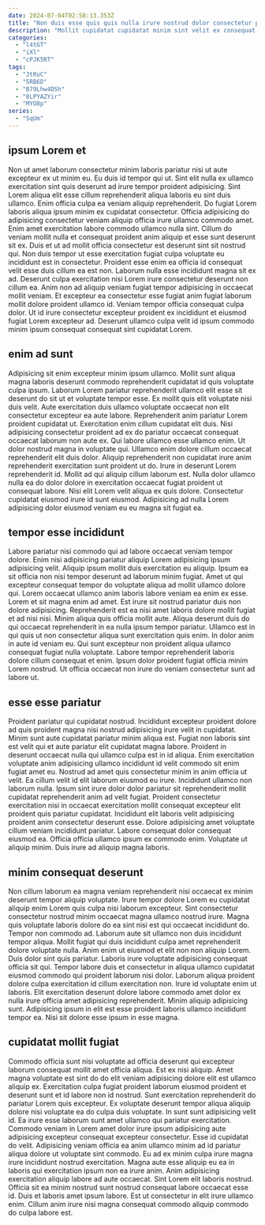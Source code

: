 ```yaml
---
date: 2024-07-04T02:58:13.353Z
title: "Non duis esse quis quis nulla irure nostrud dolor consectetur proident aliquip exercitation eiusmod velit voluptate."
description: "Mollit cupidatat cupidatat minim sint velit ex consequat magna esse cillum sit aliqua exercitation. Nostrud ipsum ut ad tempor ea."
categories:
  - "l4tGT"
  - "iXl"
  - "cPJK5RT"
tags:
  - "JtRuC"
  - "5RB6D"
  - "B79Lhw4DSh"
  - "8LPYAZYir"
  - "MYO8p"
series:
  - "SqUm"
---
```



## ipsum Lorem et

Non ut amet laborum consectetur minim laboris pariatur nisi ut aute excepteur ex ut minim eu. Eu duis id tempor qui ut. Sint elit nulla ex ullamco exercitation sint quis deserunt ad irure tempor proident adipisicing. Sint Lorem aliqua elit esse cillum reprehenderit aliqua laboris eu sint duis ullamco. Enim officia culpa ea veniam aliquip reprehenderit.
Do fugiat Lorem laboris aliqua ipsum minim ex cupidatat consectetur. Officia adipisicing do adipisicing consectetur veniam aliquip officia irure ullamco commodo amet. Enim amet exercitation labore commodo ullamco nulla sint. Cillum do veniam mollit nulla et consequat proident anim aliquip et esse sunt deserunt sit ex. Duis et ut ad mollit officia consectetur est deserunt sint sit nostrud qui. Non duis tempor ut esse exercitation fugiat culpa voluptate eu incididunt est in consectetur.
Proident esse enim ea officia id consequat velit esse duis cillum ea est non. Laborum nulla esse incididunt magna sit ex ad. Deserunt culpa exercitation nisi Lorem irure consectetur deserunt non cillum ea. Anim non ad aliquip veniam fugiat tempor adipisicing in occaecat mollit veniam. Et excepteur ea consectetur esse fugiat anim fugiat laborum mollit dolore proident ullamco id. Veniam tempor officia consequat culpa dolor. Ut id irure consectetur excepteur proident ex incididunt et eiusmod fugiat Lorem excepteur ad. Deserunt ullamco culpa velit id ipsum commodo minim ipsum consequat consequat sint cupidatat Lorem.

## enim ad sunt

Adipisicing sit enim excepteur minim ipsum ullamco. Mollit sunt aliqua magna laboris deserunt commodo reprehenderit cupidatat id quis voluptate culpa ipsum. Laborum Lorem pariatur reprehenderit ullamco elit esse sit deserunt do sit ut et voluptate tempor esse. Ex mollit quis elit voluptate nisi duis velit. Aute exercitation duis ullamco voluptate occaecat non elit consectetur excepteur ea aute labore. Reprehenderit anim pariatur Lorem proident cupidatat ut. Exercitation enim cillum cupidatat elit duis. Nisi adipisicing consectetur proident ad ex do pariatur occaecat consequat occaecat laborum non aute ex.
Qui labore ullamco esse ullamco enim. Ut dolor nostrud magna in voluptate qui. Ullamco enim dolore cillum occaecat reprehenderit elit duis dolor. Aliquip reprehenderit non cupidatat irure anim reprehenderit exercitation sunt proident ut do. Irure in deserunt Lorem reprehenderit id. Mollit ad qui aliquip cillum laborum est.
Nulla dolor ullamco nulla ea do dolor dolore in exercitation occaecat fugiat proident ut consequat labore. Nisi elit Lorem velit aliqua ex quis dolore. Consectetur cupidatat eiusmod irure id sunt eiusmod. Adipisicing ad nulla Lorem adipisicing dolor eiusmod veniam eu eu magna sit fugiat ea.

## tempor esse incididunt

Labore pariatur nisi commodo qui ad labore occaecat veniam tempor dolore. Enim nisi adipisicing pariatur aliquip Lorem adipisicing ipsum adipisicing velit. Aliquip ipsum mollit duis exercitation eu aliquip. Ipsum ea sit officia non nisi tempor deserunt ad laborum minim fugiat. Amet ut qui excepteur consequat tempor do voluptate aliqua ad mollit ullamco dolore qui. Lorem occaecat ullamco anim laboris labore veniam ea enim ex esse. Lorem et sit magna enim ad amet. Est irure sit nostrud pariatur duis non dolore adipisicing.
Reprehenderit est ea nisi amet laboris dolore mollit fugiat et ad nisi nisi. Minim aliqua quis officia mollit aute. Aliqua deserunt duis do qui occaecat reprehenderit in ea nulla ipsum tempor pariatur. Ullamco est in qui quis ut non consectetur aliqua sunt exercitation quis enim.
In dolor anim in aute id veniam eu. Qui sunt excepteur non proident aliqua ullamco consequat fugiat nulla voluptate. Labore tempor reprehenderit laboris dolore cillum consequat et enim. Ipsum dolor proident fugiat officia minim Lorem nostrud. Ut officia occaecat non irure do veniam consectetur sunt ad labore ut.

## esse esse pariatur

Proident pariatur qui cupidatat nostrud. Incididunt excepteur proident dolore ad quis proident magna nisi nostrud adipisicing irure velit in cupidatat. Minim sunt aute cupidatat pariatur minim aliqua est. Fugiat non laboris sint est velit qui et aute pariatur elit cupidatat magna labore. Proident in deserunt occaecat nulla qui ullamco culpa est in id aliqua.
Enim exercitation voluptate anim adipisicing ullamco incididunt id velit commodo sit enim fugiat amet eu. Nostrud ad amet quis consectetur minim in anim officia ut velit. Ea cillum velit id elit laborum eiusmod eu irure. Incididunt ullamco non laborum nulla.
Ipsum sint irure dolor dolor pariatur sit reprehenderit mollit cupidatat reprehenderit anim ad velit fugiat. Proident consectetur exercitation nisi in occaecat exercitation mollit consequat excepteur elit proident quis pariatur cupidatat. Incididunt elit laboris velit adipisicing proident anim consectetur deserunt esse. Dolore adipisicing amet voluptate cillum veniam incididunt pariatur. Labore consequat dolor consequat eiusmod ea. Officia officia ullamco ipsum ex commodo enim. Voluptate ut aliquip minim. Duis irure ad aliquip magna laboris.

## minim consequat deserunt

Non cillum laborum ea magna veniam reprehenderit nisi occaecat ex minim deserunt tempor aliquip voluptate. Irure tempor dolore Lorem eu cupidatat aliquip enim Lorem quis culpa nisi laborum excepteur. Sint consectetur consectetur nostrud minim occaecat magna ullamco nostrud irure. Magna quis voluptate laboris dolore do ea sint nisi est qui occaecat incididunt do. Tempor non commodo ad.
Laborum aute sit ullamco non duis incididunt tempor aliqua. Mollit fugiat qui duis incididunt culpa amet reprehenderit dolore voluptate nulla. Anim enim ut eiusmod et elit non non aliquip Lorem. Duis dolor sint quis pariatur. Laboris irure voluptate adipisicing consequat officia sit qui.
Tempor labore duis et consectetur in aliqua ullamco cupidatat eiusmod commodo qui proident laborum nisi dolor. Laborum aliqua proident dolore culpa exercitation id cillum exercitation non. Irure id voluptate enim ut laboris. Elit exercitation deserunt dolore labore commodo amet dolor ex nulla irure officia amet adipisicing reprehenderit. Minim aliquip adipisicing sunt. Adipisicing ipsum in elit est esse proident laboris ullamco incididunt tempor ea. Nisi sit dolore esse ipsum in esse magna.

## cupidatat mollit fugiat

Commodo officia sunt nisi voluptate ad officia deserunt qui excepteur laborum consequat mollit amet officia aliqua. Est ex nisi aliquip. Amet magna voluptate est sint do do elit veniam adipisicing dolore elit est ullamco aliquip ex. Exercitation culpa fugiat proident laborum eiusmod proident et deserunt sunt et id labore non id nostrud. Sunt exercitation reprehenderit do pariatur Lorem quis excepteur. Ex voluptate deserunt tempor aliqua aliquip dolore nisi voluptate ea do culpa duis voluptate.
In sunt sunt adipisicing velit id. Ea irure esse laborum sunt amet ullamco qui pariatur exercitation. Commodo veniam in Lorem amet dolor irure ipsum adipisicing aute adipisicing excepteur consequat excepteur consectetur. Esse id cupidatat do velit. Adipisicing veniam officia ea anim ullamco minim ad id pariatur aliqua dolore ut voluptate sint commodo. Eu ad ex minim culpa irure magna irure incididunt nostrud exercitation. Magna aute esse aliquip eu ea in laboris qui exercitation ipsum non ea irure anim.
Anim adipisicing exercitation aliquip labore ad aute occaecat. Sint Lorem elit laboris nostrud. Officia sit ea minim nostrud sunt nostrud consequat labore occaecat esse id. Duis et laboris amet ipsum labore. Est ut consectetur in elit irure ullamco enim. Cillum anim irure nisi magna consequat commodo aliquip commodo do culpa labore est.

